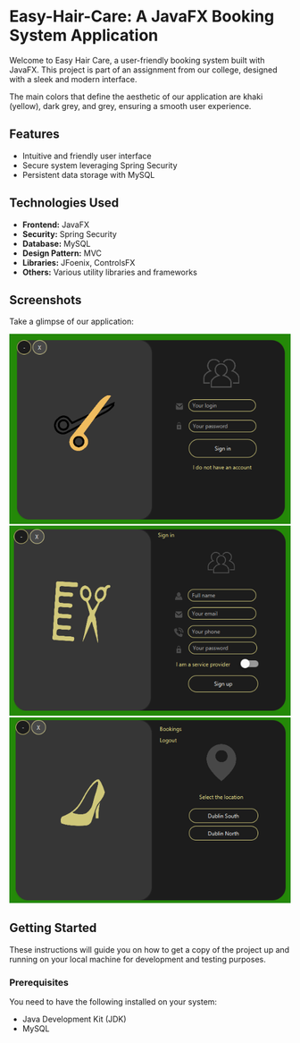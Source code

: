 # Easy-Hair-Care: A JavaFX Booking System Application 

Welcome to Easy Hair Care, a user-friendly booking system built with JavaFX. This project is part of an assignment from our college, designed with a sleek and modern interface.

The main colors that define the aesthetic of our application are khaki (yellow), dark grey, and grey, ensuring a smooth user experience.

## Features

- Intuitive and friendly user interface
- Secure system leveraging Spring Security
- Persistent data storage with MySQL

## Technologies Used

- **Frontend:** JavaFX
- **Security:** Spring Security
- **Database:** MySQL
- **Design Pattern:** MVC
- **Libraries:** JFoenix, ControlsFX
- **Others:** Various utility libraries and frameworks

## Screenshots

Take a glimpse of our application:

![screen](01.png)
![screen](02.png)
![screen](03.png)

## Getting Started

These instructions will guide you on how to get a copy of the project up and running on your local machine for development and testing purposes.

### Prerequisites

You need to have the following installed on your system:

- Java Development Kit (JDK)
- MySQL
